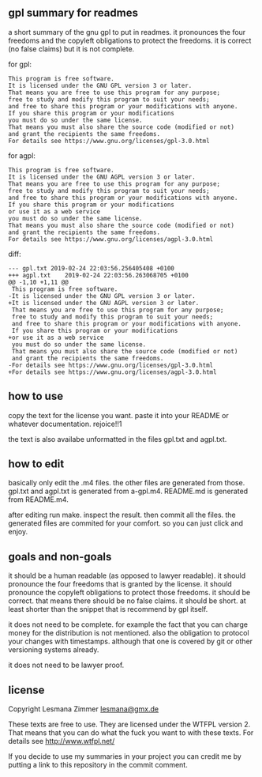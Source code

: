 gpl summary for readmes
-----------------------

a short summary of the gnu gpl to put in readmes.
it pronounces the four freedoms and the copyleft obligations to protect the freedoms.
it is correct (no false claims) but it is not complete.

for gpl:

    This program is free software.
    It is licensed under the GNU GPL version 3 or later.
    That means you are free to use this program for any purpose;
    free to study and modify this program to suit your needs;
    and free to share this program or your modifications with anyone.
    If you share this program or your modifications
    you must do so under the same license.
    That means you must also share the source code (modified or not)
    and grant the recipients the same freedoms.
    For details see https://www.gnu.org/licenses/gpl-3.0.html


for agpl:

    This program is free software.
    It is licensed under the GNU AGPL version 3 or later.
    That means you are free to use this program for any purpose;
    free to study and modify this program to suit your needs;
    and free to share this program or your modifications with anyone.
    If you share this program or your modifications
    or use it as a web service
    you must do so under the same license.
    That means you must also share the source code (modified or not)
    and grant the recipients the same freedoms.
    For details see https://www.gnu.org/licenses/agpl-3.0.html


diff:

    --- gpl.txt	2019-02-24 22:03:56.256405408 +0100
    +++ agpl.txt	2019-02-24 22:03:56.263068705 +0100
    @@ -1,10 +1,11 @@
     This program is free software.
    -It is licensed under the GNU GPL version 3 or later.
    +It is licensed under the GNU AGPL version 3 or later.
     That means you are free to use this program for any purpose;
     free to study and modify this program to suit your needs;
     and free to share this program or your modifications with anyone.
     If you share this program or your modifications
    +or use it as a web service
     you must do so under the same license.
     That means you must also share the source code (modified or not)
     and grant the recipients the same freedoms.
    -For details see https://www.gnu.org/licenses/gpl-3.0.html
    +For details see https://www.gnu.org/licenses/agpl-3.0.html


how to use
----------

copy the text for the license you want.
paste it into your README or whatever documentation.
rejoice!!1

the text is also availabe unformatted in the files gpl.txt and agpl.txt.

how to edit
-----------

basically only edit the .m4 files. the other files are generated from those.
gpl.txt and agpl.txt is generated from a-gpl.m4.
README.md is generated from README.m4.

after editing run make. inspect the result. then commit all the files.
the generated files are commited for your comfort.
so you can just click and enjoy.

goals and non-goals
-------------------

it should be a human readable (as opposed to lawyer readable).
it should pronounce the four freedoms that is granted by the license.
it should pronounce the copyleft obligations to protect those freedoms.
it should be correct. that means there should be no false claims.
it should be short.
at least shorter than the snippet that is recommend by gpl itself.

it does not need to be complete.
for example the fact that you can charge money for the distribution is not mentioned.
also the obligation to protocol your changes with timestamps.
although that one is covered by git or other versioning systems already.

it does not need to be lawyer proof.

license
-------

Copyright Lesmana Zimmer lesmana@gmx.de

These texts are free to use.
They are licensed under the WTFPL version 2.
That means that you can do what the fuck
you want to with these texts.
For details see http://www.wtfpl.net/


If you decide to use my summaries in your project
you can credit me by putting a link to this repository
in the commit comment.
